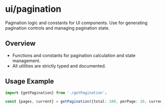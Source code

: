 # ui/pagination

Pagination logic and constants for UI components. Use for generating pagination controls and managing pagination state.

## Overview

- Functions and constants for pagination calculation and state management.
- All utilities are strictly typed and documented.

## Usage Example

```ts
import {getPagination} from './getPagination';

const {pages, current} = getPagination({total: 100, perPage: 10, current: 2});
```

